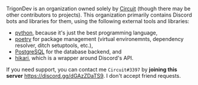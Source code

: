 TrigonDev is an organization owned solely by [Circuit](https://github.com/CircuitSacul) (though there may be other contributors to projects). This organization primarily contains Discord bots and libraries for them, using the following external tools and libraries:
 - [python](https://python.org), because it's just the best programming language,
 - [poetry](https://python-poetry.org/) for package management (virtual environemnts, dependency resolver, ditch setuptools, etc.),
 - [PostgreSQL](https://www.postgresql.org) for the database backend, and
 - [hikari](https://github.com/hikari-py/hikari), which is a wrapper around Discord's API.


If you need support, you can contact me `Circuit#3397` by **joining this server** https://discord.gg/dGAzZDaTS9. I don't accept friend requests.

